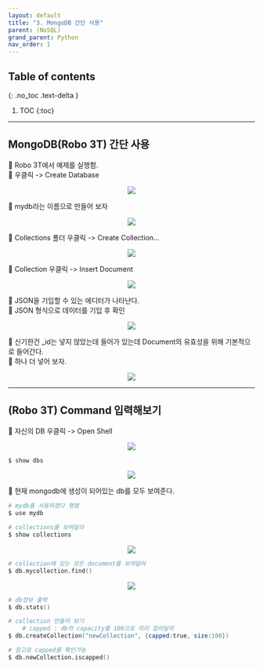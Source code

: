 ```yaml
---
layout: default
title: "3. MongoDB 간단 사용"
parent: (NoSQL)
grand_parent: Python
nav_order: 1
---
```


## Table of contents
{: .no_toc .text-delta }

1. TOC
{:toc}

---

## MongoDB(Robo 3T) 간단 사용

👺 Robo 3T에서 예제를 실행함.<br>
👺 우클릭 -> Create Database

<p align="center">
  <img src="https://taehyungs-programming-blog.github.io/blog/assets/images/python/nosql/nosql-3-1.png"/>
</p>

👺 mydb라는 이름으로 만들어 보자

<p align="center">
  <img src="https://taehyungs-programming-blog.github.io/blog/assets/images/python/nosql/nosql-3-2.png"/>
</p>

👺 Collections 폴더 우클릭 -> Create Collection...

<p align="center">
  <img src="https://taehyungs-programming-blog.github.io/blog/assets/images/python/nosql/nosql-3-3.png"/>
</p>

👺 Collection 우클릭 -> Insert Document

<p align="center">
  <img src="https://taehyungs-programming-blog.github.io/blog/assets/images/python/nosql/nosql-3-4.png"/>
</p>

👺 JSON을 기입할 수 있는 에디터가 나타난다.<br>
👺 JSON 형식으로 데이터를 기입 후 확인

<p align="center">
  <img src="https://taehyungs-programming-blog.github.io/blog/assets/images/python/nosql/nosql-3-5.png"/>
</p>

👺 신기한건 _id는 넣지 않았는데 들어가 있는데 Document의 유효성을 위해 기본적으로 들어간다.<br>
👺 하나 더 넣어 보자.

<p align="center">
  <img src="https://taehyungs-programming-blog.github.io/blog/assets/images/python/nosql/nosql-3-6.png"/>
</p>

---

## (Robo 3T) Command 입력해보기

🧔 자신의 DB 우클릭 -> Open Shell

<p align="center">
  <img src="https://taehyungs-programming-blog.github.io/blog/assets/images/python/nosql/nosql-3-7.png"/>
</p>

```s
$ show dbs
```

<p align="center">
  <img src="https://taehyungs-programming-blog.github.io/blog/assets/images/python/nosql/nosql-3-8.png"/>
</p>

🧔 현재 mongodb에 생성이 되어있는 db를 모두 보여준다.

```s
# mydb를 사용하겠다 명령
$ use mydb

# collections를 보여달라
$ show collections
```

<p align="center">
  <img src="https://taehyungs-programming-blog.github.io/blog/assets/images/python/nosql/nosql-3-9.png"/>
</p>

```s
# collection에 있는 모든 document를 보여달라
$ db.mycollection.find()
```

<p align="center">
  <img src="https://taehyungs-programming-blog.github.io/blog/assets/images/python/nosql/nosql-3-10.png"/>
</p>

```s
# db정보 출력
$ db.stats()
```

```s
# collection 만들어 보기
    # capped : db의 capacity를 100으로 미리 잡아달라
$ db.createCollection("newCollection", {capped:true, size:100})

# 참고로 capped를 확인가능
$ db.newCollection.iscapped()
```